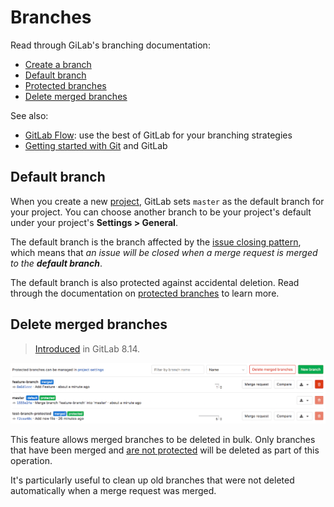 # Branches

Read through GiLab's branching documentation:

- [Create a branch](../web_editor.md#create-a-new-branch)
- [Default branch](#default-branch)
- [Protected branches](../../protected_branches.md#protected-branches)
- [Delete merged branches](#delete-merged-branches)

See also:

- [GitLab Flow](../../../../university/training/gitlab_flow.md#gitlab-flow): use the best of GitLab for your branching strategies
- [Getting started with Git](../../../../topics/git/index.md) and GitLab

## Default branch

When you create a new [project](../../index.md), GitLab sets `master` as the default
branch for your project. You can choose another branch to be your project's
default under your project's **Settings > General**.

The default branch is the branch affected by the
[issue closing pattern](../../issues/automatic_issue_closing.md),
which means that _an issue will be closed when a merge request is merged to
the **default branch**_.

The default branch is also protected against accidental deletion. Read through
the documentation on [protected branches](../../protected_branches.md#protected-branches)
to learn more.

## Delete merged branches

> [Introduced][ce-6449] in GitLab 8.14.

![Delete merged branches](img/delete_merged_branches.png)

This feature allows merged branches to be deleted in bulk. Only branches that
have been merged and [are not protected][protected] will be deleted as part of
this operation.

It's particularly useful to clean up old branches that were not deleted
automatically when a merge request was merged.

[ce-6449]: https://gitlab.com/gitlab-org/gitlab-ce/merge_requests/6449 "Add button to delete all merged branches"
[protected]: ../../protected_branches.md
